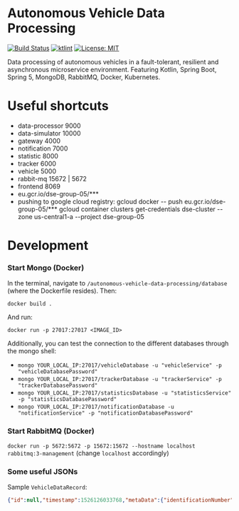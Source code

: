 # Autonomous Vehicle Data Processing
[![Build Status](https://travis-ci.com/fuvidani/autonomous-vehicle-data-processing.svg?token=nWakM5wh7rnyXAfUiELD&branch=master)](https://travis-ci.com/fuvidani/autonomous-vehicle-data-processing) [![ktlint](https://img.shields.io/badge/code%20style-%E2%9D%A4-FF4081.svg)](https://ktlint.github.io/)  [![License: MIT](https://img.shields.io/badge/License-MIT-yellow.svg)](https://opensource.org/licenses/MIT)
 
Data processing of autonomous vehicles in a fault-tolerant, resilient and asynchronous microservice environment. Featuring Kotlin, Spring Boot, Spring 5, MongoDB, RabbitMQ, Docker, Kubernetes.

# Useful shortcuts

* data-processor	9000
* data-simulator	10000
* gateway		4000
* notification	7000
* statistic	8000
* tracker		6000
* vehicle		5000
* rabbit-mq	15672 | 5672 
* frontend 	8069
* eu.gcr.io/dse-group-05/***
* pushing to google cloud registry: gcloud docker -- push eu.gcr.io/dse-group-05/***
gcloud container clusters get-credentials dse-cluster --zone us-central1-a --project dse-group-05

# Development

### Start Mongo (Docker)
In the terminal, navigate to `/autonomous-vehicle-data-processing/database` (where the Dockerfile resides).
Then:

`docker build .`

And run:

`docker run -p 27017:27017 <IMAGE_ID>` 

Additionally, you can test the connection to the different databases through
the mongo shell:
- `mongo YOUR_LOCAL_IP:27017/vehicleDatabase -u "vehicleService" -p "vehicleDatabasePassword"`
- `mongo YOUR_LOCAL_IP:27017/trackerDatabase -u "trackerService" -p "trackerDatabasePassword"`
- `mongo YOUR_LOCAL_IP:27017/statisticsDatabase -u "statisticsService" -p "statisticsDatabasePassword"`
- `mongo YOUR_LOCAL_IP:27017/notificationDatabase -u "notificationService" -p "notificationDatabasePassword"`

### Start RabbitMQ (Docker)
`docker run -p 5672:5672 -p 15672:15672 --hostname localhost rabbitmq:3-management` (change `localhost` accordingly)


### Some useful JSONs
Sample `VehicleDataRecord`:
```json
{"id":null,"timestamp":1526126033768,"metaData":{"identificationNumber":"JH4DB8590SS001561","model":"1995 Acura Integra"},"sensorInformation":{"location":{"lat":0.0,"lon":0.0},"proximityInformation":{"distanceToVehicleFrontInCm":0.0,"distanceToVehicleBehindInCm":0.0},"passengers":4,"speed":50.0},"eventInformation":"NONE"}
```


